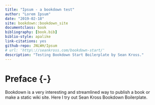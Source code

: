```yaml
--- 
title: "Ipsum - a bookdown test"
author: "Lorem Ipsum"
date: "2019-02-18"
site: bookdown::bookdown_site
documentclass: book
bibliography: [book.bib]
biblio-style: apalike
link-citations: yes
github-repo: JNLWH/Ipsum
# url: 'http\://seankross.com/bookdown-start/'
description: "Testing Bookdown Start Boilerplate by Sean Kross."
---
```


# Preface {-}

Bookdown is a very interesting and streamlined way to publish a book or make a static wiki site. Here I try out Sean Kross Bookdown Boilerplate.
